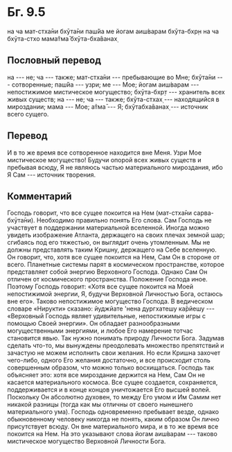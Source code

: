 # Бг. 9.5

на ча мат-стха̄ни бхӯта̄ни паш́йа ме йогам аиш́варам бхӯта-бхр̣н на ча
бхӯта-стхо мама̄тма̄ бхӯта-бха̄ванах̣

## Пословный перевод

на --- не; ча --- также; мат-стха̄ни --- пребывающие во Мне; бхӯта̄ни ---
сотворенные; паш́йа --- узри; ме --- Мое; йогам аиш́варам --- непостижимое
мистическое могущество; бхӯта-бхр̣т --- хранитель всех живых существ; на
--- не; ча --- также; бхӯта-стхах̣ --- находящийся в мироздании; мама ---
Мое; а̄тма̄ --- Я; бхӯтабха̄ванах̣ --- источник всего сущего.

## Перевод

И в то же время все сотворенное находится вне Меня. Узри Мое мистическое
могущество! Будучи опорой всех живых существ и пребывая всюду, Я не
являюсь частью материального мироздания, ибо Я Сам --- источник
творения.

## Комментарий

Господь говорит, что все сущее покоится на Нем (мат-стха̄ни
сарва-бхӯта̄ни). Необходимо правильно понять Его слова. Сам Господь не
участвует в поддержании материальной вселенной. Иногда можно увидеть
изображение Атланта, держащего на своих плечах земной шар; сгибаясь под
его тяжестью, он выглядит очень утомленным. Мы не должны представлять
таким Кришну, держащего на Себе вселенную. Он говорит, что, хотя все
сущее покоится на Нем, Сам Он в стороне от всего. Планетные системы
парят в космическом пространстве, которое представляет собой энергию
Верховного Господа. Однако Сам Он отличен от космического пространства.
Положение Господа иное. Поэтому Господь говорит: «Хотя все сущее
покоится на Моей непостижимой энергии, Я, будучи Верховной Личностью
Бога, остаюсь вне его». Таково непостижимое могущество Господа. В
ведическом словаре «Нирукти» сказано: йуджйате 'нена дургхатешу ка̄рйешу
--- «Верховный Господь являет удивительные, непостижимые игры с помощью
Своей энергии». Он обладает разнообразными могущественными энергиями, и
любое Его намерение тотчас становится явью. Так нужно понимать природу
Личности Бога. Задумав сделать что-то, мы вынуждены преодолевать
множество препятствий и зачастую не можем исполнить свои желания. Но
если Кришна захочет чего-либо, одного Его желания достаточно, и все
происходит столь совершенным образом, что можно только восхищаться.
Господь так объясняет это: хотя все мироздание держится на Нем, Сам Он
не касается материального космоса. Все сущее создается, сохраняется,
поддерживается и в конце концов уничтожается Его высшей волей. Поскольку
Он абсолютно духовен, то между Его умом и Им Самим нет никакой разницы
(тогда как мы отличны от своего нынешнего материального ума). Господь
одновременно пребывает везде, однако обыкновенному человеку никогда не
понять, каким образом Он лично присутствует всюду. Он вне материального
мира, и в то же время все покоится на Нем. На это указывают слова йогам
аиш́варам --- таково мистическое могущество Верховной Личности Бога.
